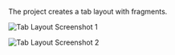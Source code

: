 The project creates a tab layout with fragments.

![Tab Layout Screenshot 1](https://raw.github.com/gSrikar/TabLayout/master/screeenshots/Screenshot_2017-02-21-20-26-22-331.jpg?raw=true)

![Tab Layout Screenshot 2](https://raw.github.com/gSrikar/TabLayout/master/screeenshots/Screenshot_2017-02-21-20-26-16-577.jpg?raw=true)
